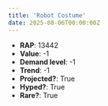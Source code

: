 ```yaml
---
title: 'Robot Costume'
date: 2025-08-06T00:00:00Z
---
```

- **RAP**: 13442
- **Value**: -1
- **Demand level**: -1
- **Trend**: -1
- **Projected?**: True
- **Hyped?**: True
- **Rare?**: True
